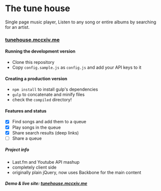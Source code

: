 # The tune house
Single page music player, Listen to any song or entire albums by searching for an artist.

### <a href="http://tunehouse.mccxiv.me" target="_blank">tunehouse.mccxiv.me</a>

#### Running the development version
- Clone this repository
- Copy ```config.sample.js``` as ```config.js``` and add your API keys to it

#### Creating a production version
- ```npm install``` to install gulp's dependencies
- ```gulp``` to concatenate and minify files
- check the ```compiled``` directory!


#### Features and status
- [x] Find songs and add them to a queue
- [x] Play songs in the queue  
- [x] Share search results (deep links)
- [ ] Share a queue

##### Project info
- Last.fm and Youtube API mashup
- completely client side
- originally plain jQuery, now uses Backbone for the main content

##### Demo & live site: <a href="http://tunehouse.mccxiv.me" target="_blank">tunehouse.mccxiv.me</a>